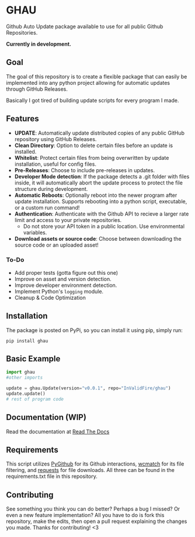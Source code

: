 # GHAU
Github Auto Update package available to use for all public Github Repositories. 

**Currently in development.**

## Goal
The goal of this repository is to create a flexible package that can easily be implemented into any python project allowing for automatic updates through GitHub Releases. 

Basically I got tired of building update scripts for every program I made.
## Features
- **UPDATE**: Automatically update distributed copies of any public GitHub repository using GitHub Releases.
- **Clean Directory**: Option to delete certain files before an update is installed.
- **Whitelist**: Protect certain files from being overwritten by update installation, useful for config files.
- **Pre-Releases**: Choose to include pre-releases in updates.
- **Developer Mode detection**: If the package detects a .git folder with files inside, it will automatically abort the update process to protect the file structure during development.
- **Automatic Reboots**: Optionally reboot into the newer program after update installation. Supports rebooting into a python script, executable, or a custom run command!
- **Authentication**: Authenticate with the Github API to recieve a larger rate limit and access to your private repositories.
  - Do not store your API token in a public location. Use environmental variables.
- **Download assets or source code**: Choose between downloading the source code or an uploaded asset!
### To-Do
- Add proper tests (gotta figure out this one)
- Improve on asset and version detection.
- Improve developer environment detection.
- Implement Python's `logging` module.
- Cleanup & Code Optimization
## Installation
The package is posted on PyPi, so you can install it using pip, simply run:
```
pip install ghau
```
## Basic Example
```py
import ghau
#other imports

update = ghau.Update(version="v0.0.1", repo="InValidFire/ghau")
update.update()
# rest of program code
```
## Documentation (WIP)
Read the documentation at [Read The Docs](https://ghau.readthedocs.io/en/latest/index.html)
## Requirements
This script utilizes [PyGithub](https://github.com/PyGithub/PyGithub) for its Github interactions, [wcmatch](https://github.com/facelessuser/wcmatch) for its file filtering, and [requests](https://github.com/psf/requests) for file downloads. All three can be found in the requirements.txt file in this repository.
## Contributing
See something you think you can do better? Perhaps a bug I missed? Or even a new feature implementation? All you have to do is fork this repository, make the edits, then open a pull request explaining the changes you made. Thanks for contributing! <3
